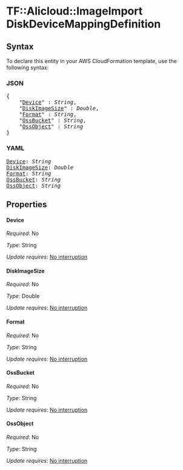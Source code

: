 # TF::Alicloud::ImageImport DiskDeviceMappingDefinition

## Syntax

To declare this entity in your AWS CloudFormation template, use the following syntax:

### JSON

<pre>
{
    "<a href="#device" title="Device">Device</a>" : <i>String</i>,
    "<a href="#diskimagesize" title="DiskImageSize">DiskImageSize</a>" : <i>Double</i>,
    "<a href="#format" title="Format">Format</a>" : <i>String</i>,
    "<a href="#ossbucket" title="OssBucket">OssBucket</a>" : <i>String</i>,
    "<a href="#ossobject" title="OssObject">OssObject</a>" : <i>String</i>
}
</pre>

### YAML

<pre>
<a href="#device" title="Device">Device</a>: <i>String</i>
<a href="#diskimagesize" title="DiskImageSize">DiskImageSize</a>: <i>Double</i>
<a href="#format" title="Format">Format</a>: <i>String</i>
<a href="#ossbucket" title="OssBucket">OssBucket</a>: <i>String</i>
<a href="#ossobject" title="OssObject">OssObject</a>: <i>String</i>
</pre>

## Properties

#### Device

_Required_: No

_Type_: String

_Update requires_: [No interruption](https://docs.aws.amazon.com/AWSCloudFormation/latest/UserGuide/using-cfn-updating-stacks-update-behaviors.html#update-no-interrupt)

#### DiskImageSize

_Required_: No

_Type_: Double

_Update requires_: [No interruption](https://docs.aws.amazon.com/AWSCloudFormation/latest/UserGuide/using-cfn-updating-stacks-update-behaviors.html#update-no-interrupt)

#### Format

_Required_: No

_Type_: String

_Update requires_: [No interruption](https://docs.aws.amazon.com/AWSCloudFormation/latest/UserGuide/using-cfn-updating-stacks-update-behaviors.html#update-no-interrupt)

#### OssBucket

_Required_: No

_Type_: String

_Update requires_: [No interruption](https://docs.aws.amazon.com/AWSCloudFormation/latest/UserGuide/using-cfn-updating-stacks-update-behaviors.html#update-no-interrupt)

#### OssObject

_Required_: No

_Type_: String

_Update requires_: [No interruption](https://docs.aws.amazon.com/AWSCloudFormation/latest/UserGuide/using-cfn-updating-stacks-update-behaviors.html#update-no-interrupt)

